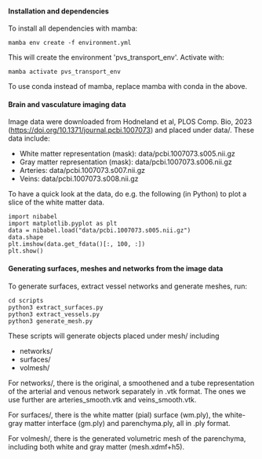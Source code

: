 
#### Installation and dependencies

To install all dependencies with mamba:

`mamba env create -f environment.yml`

This will create the environment 'pvs_transport_env'. Activate with:

`mamba activate pvs_transport_env`

To use conda instead of mamba, replace mamba with conda in the above.

#### Brain and vasculature imaging data 

Image data were downloaded from Hodneland et al, PLOS Comp. Bio, 2023 (https://doi.org/10.1371/journal.pcbi.1007073) and placed under data/. These data include: 

* White matter representation (mask): data/pcbi.1007073.s005.nii.gz
* Gray matter representation (mask): data/pcbi.1007073.s006.nii.gz  
* Arteries: data/pcbi.1007073.s007.nii.gz
* Veins: data/pcbi.1007073.s008.nii.gz

To have a quick look at the data, do e.g. the following (in Python) to plot a slice of the white matter data.
```
import nibabel
import matplotlib.pyplot as plt
data = nibabel.load("data/pcbi.1007073.s005.nii.gz")
data.shape
plt.imshow(data.get_fdata()[:, 100, :])
plt.show()
```

#### Generating surfaces, meshes and networks from the image data

To generate surfaces, extract vessel networks and generate meshes, run:

```
cd scripts
python3 extract_surfaces.py
python3 extract_vessels.py
python3 generate_mesh.py
```

These scripts will generate objects placed under mesh/ including

* networks/
* surfaces/
* volmesh/

For networks/, there is the original, a smoothened and a tube representation of the arterial and venous network separately in .vtk format. The ones we use further are arteries_smooth.vtk and veins_smooth.vtk. 

For surfaces/, there is the white matter (pial) surface (wm.ply), the white-gray matter interface (gm.ply) and parenchyma.ply, all in .ply format. 

For volmesh/, there is the generated volumetric mesh of the parenchyma, including both white and gray matter (mesh.xdmf+h5).
